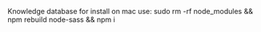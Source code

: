 Knowledge database
for install on mac use: sudo rm -rf node_modules && npm rebuild node-sass && npm i
